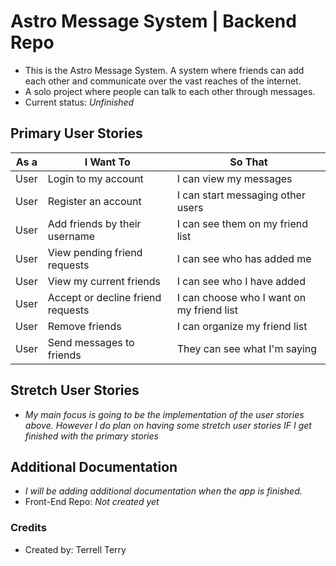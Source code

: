 # Astro Message System | Backend Repo
- This is the Astro Message System. A system where friends can add each other and communicate over the vast reaches of the internet.
- A solo project where people can talk to each other through messages.
- Current status: *Unfinished*
## Primary User Stories
|As a| I Want To|So That|
|----|----------|-------|
|User|Login to my account|I can view my messages|
|User|Register an account|I can start messaging other users|
|User|Add friends by their username|I can see them on my friend list|
|User|View pending friend requests|I can see who has added me|
|User|View my current friends|I can see who I have added|
|User|Accept or decline friend requests|I can choose who I want on my friend list|
|User|Remove friends|I can organize my friend list|
|User|Send messages to friends|They can see what I'm saying|
## Stretch User Stories
- *My main focus is going to be the implementation of the user stories above. However I do plan on having some stretch user stories IF I get finished with the primary stories*
## Additional Documentation
- *I will be adding additional documentation when the app is finished.*
- Front-End Repo: *Not created yet*
### Credits
- Created by: Terrell Terry
